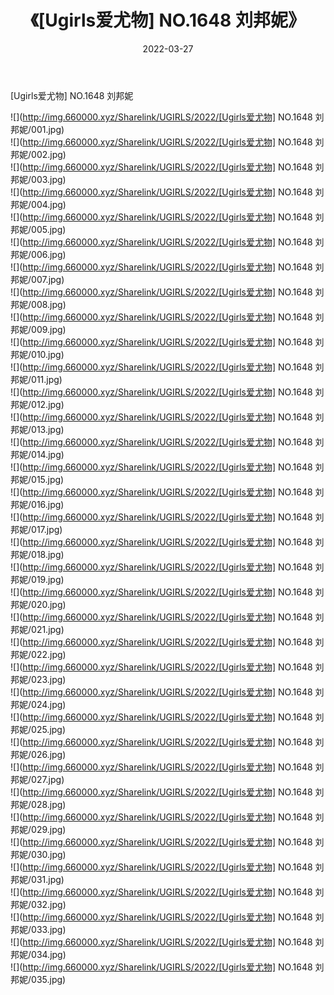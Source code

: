 ﻿---
layout: post
title:  《[Ugirls爱尤物] NO.1648 刘邦妮》
date:   2022-03-27
img: http://img.660000.xyz/Sharelink/UGIRLS/2022/[Ugirls爱尤物] NO.1648 刘邦妮/000.jpg
categories: [美女, 清纯, 唯美]
---

[Ugirls爱尤物] NO.1648 刘邦妮

 ![](http://img.660000.xyz/Sharelink/UGIRLS/2022/[Ugirls爱尤物] NO.1648 刘邦妮/001.jpg) <br>![](http://img.660000.xyz/Sharelink/UGIRLS/2022/[Ugirls爱尤物] NO.1648 刘邦妮/002.jpg) <br>![](http://img.660000.xyz/Sharelink/UGIRLS/2022/[Ugirls爱尤物] NO.1648 刘邦妮/003.jpg) <br>![](http://img.660000.xyz/Sharelink/UGIRLS/2022/[Ugirls爱尤物] NO.1648 刘邦妮/004.jpg) <br>![](http://img.660000.xyz/Sharelink/UGIRLS/2022/[Ugirls爱尤物] NO.1648 刘邦妮/005.jpg) <br>![](http://img.660000.xyz/Sharelink/UGIRLS/2022/[Ugirls爱尤物] NO.1648 刘邦妮/006.jpg) <br>![](http://img.660000.xyz/Sharelink/UGIRLS/2022/[Ugirls爱尤物] NO.1648 刘邦妮/007.jpg) <br>![](http://img.660000.xyz/Sharelink/UGIRLS/2022/[Ugirls爱尤物] NO.1648 刘邦妮/008.jpg) <br>![](http://img.660000.xyz/Sharelink/UGIRLS/2022/[Ugirls爱尤物] NO.1648 刘邦妮/009.jpg) <br>![](http://img.660000.xyz/Sharelink/UGIRLS/2022/[Ugirls爱尤物] NO.1648 刘邦妮/010.jpg) <br>![](http://img.660000.xyz/Sharelink/UGIRLS/2022/[Ugirls爱尤物] NO.1648 刘邦妮/011.jpg) <br>![](http://img.660000.xyz/Sharelink/UGIRLS/2022/[Ugirls爱尤物] NO.1648 刘邦妮/012.jpg) <br>![](http://img.660000.xyz/Sharelink/UGIRLS/2022/[Ugirls爱尤物] NO.1648 刘邦妮/013.jpg) <br>![](http://img.660000.xyz/Sharelink/UGIRLS/2022/[Ugirls爱尤物] NO.1648 刘邦妮/014.jpg) <br>![](http://img.660000.xyz/Sharelink/UGIRLS/2022/[Ugirls爱尤物] NO.1648 刘邦妮/015.jpg) <br>![](http://img.660000.xyz/Sharelink/UGIRLS/2022/[Ugirls爱尤物] NO.1648 刘邦妮/016.jpg) <br>![](http://img.660000.xyz/Sharelink/UGIRLS/2022/[Ugirls爱尤物] NO.1648 刘邦妮/017.jpg) <br>![](http://img.660000.xyz/Sharelink/UGIRLS/2022/[Ugirls爱尤物] NO.1648 刘邦妮/018.jpg) <br>![](http://img.660000.xyz/Sharelink/UGIRLS/2022/[Ugirls爱尤物] NO.1648 刘邦妮/019.jpg) <br>![](http://img.660000.xyz/Sharelink/UGIRLS/2022/[Ugirls爱尤物] NO.1648 刘邦妮/020.jpg) <br>![](http://img.660000.xyz/Sharelink/UGIRLS/2022/[Ugirls爱尤物] NO.1648 刘邦妮/021.jpg) <br>![](http://img.660000.xyz/Sharelink/UGIRLS/2022/[Ugirls爱尤物] NO.1648 刘邦妮/022.jpg) <br>![](http://img.660000.xyz/Sharelink/UGIRLS/2022/[Ugirls爱尤物] NO.1648 刘邦妮/023.jpg) <br>![](http://img.660000.xyz/Sharelink/UGIRLS/2022/[Ugirls爱尤物] NO.1648 刘邦妮/024.jpg) <br>![](http://img.660000.xyz/Sharelink/UGIRLS/2022/[Ugirls爱尤物] NO.1648 刘邦妮/025.jpg) <br>![](http://img.660000.xyz/Sharelink/UGIRLS/2022/[Ugirls爱尤物] NO.1648 刘邦妮/026.jpg) <br>![](http://img.660000.xyz/Sharelink/UGIRLS/2022/[Ugirls爱尤物] NO.1648 刘邦妮/027.jpg) <br>![](http://img.660000.xyz/Sharelink/UGIRLS/2022/[Ugirls爱尤物] NO.1648 刘邦妮/028.jpg) <br>![](http://img.660000.xyz/Sharelink/UGIRLS/2022/[Ugirls爱尤物] NO.1648 刘邦妮/029.jpg) <br>![](http://img.660000.xyz/Sharelink/UGIRLS/2022/[Ugirls爱尤物] NO.1648 刘邦妮/030.jpg) <br>![](http://img.660000.xyz/Sharelink/UGIRLS/2022/[Ugirls爱尤物] NO.1648 刘邦妮/031.jpg) <br>![](http://img.660000.xyz/Sharelink/UGIRLS/2022/[Ugirls爱尤物] NO.1648 刘邦妮/032.jpg) <br>![](http://img.660000.xyz/Sharelink/UGIRLS/2022/[Ugirls爱尤物] NO.1648 刘邦妮/033.jpg) <br>![](http://img.660000.xyz/Sharelink/UGIRLS/2022/[Ugirls爱尤物] NO.1648 刘邦妮/034.jpg) <br>![](http://img.660000.xyz/Sharelink/UGIRLS/2022/[Ugirls爱尤物] NO.1648 刘邦妮/035.jpg) <br>
